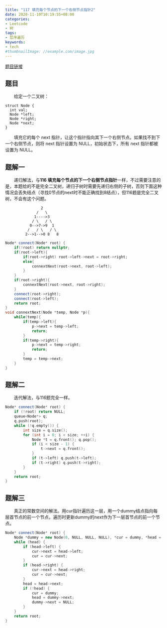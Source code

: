 ```yaml
---
title: "117 填充每个节点的下一个右侧节点指针2"
date: 2020-11-10T10:19:55+08:00
categories:
- Leetcode
- 树
tags:
- 层序遍历
keywords:
- tech
#thumbnailImage: //example.com/image.jpg
---
```

[题目链接](https://leetcode-cn.com/problems/populating-next-right-pointers-in-each-node-ii/)
<!--more-->
## 题目
　　给定一个二叉树：
```
struct Node {
  int val;
  Node *left;
  Node *right;
  Node *next;
}
```
　　填充它的每个 next 指针，让这个指针指向其下一个右侧节点。如果找不到下一个右侧节点，则将 next 指针设置为 NULL，初始状态下，所有 next 指针都被设置为 NULL。

## 题解一
　　递归解法，与**116 填充每个节点的下一个右侧节点指针**一样，不过需要注意的是，本题给的不是完全二叉树，递归子树时需要先递归右侧的子树，否则下面这种情况会丢失结点（寻找0节点的next时不能正确找到8结点），但116题是完全二叉树，不会有这个问题。
```
                2
              /   \
             1---->3
            / \   / \
           0-->7->9  1
          /   / \   / \
         2-->1-->0 8   8
```
```cpp
Node* connect(Node* root) {
    if(!root) return nullptr;
    if(root->left){
        if(root->right) root->left->next = root->right;
        else{
            connextNext(root->next, root->left);
        }
    }
    if(root->right){
        connextNext(root->next, root->right);
    }
    connect(root->right);
    connect(root->left);
    return root;
}
void connextNext(Node *temp, Node *p){
    while(temp){
        if(temp->left){
            p->next = temp->left;
            return;
        }
        if(temp->right){
            p->next = temp->right;
            return;
        }
        temp = temp->next;
    }
}
```

## 题解二
　　迭代解法，与116题完全一样。
```cpp
Node* connect(Node* root) {
    if (!root) return NULL;
    queue<Node*> q;
    q.push(root);
    while (!q.empty()) {
        int size = q.size();
        for (int i = 0; i < size; ++i) {
            Node *t = q.front(); q.pop();
            if (i < size - 1) {
                t->next = q.front();
            }
            if (t->left) q.push(t->left);
            if (t->right) q.push(t->right);
        }
    }
    return root;
}
```

## 题解三
　　真正的常数空间的解法。用cur指针遍历这一层，用一个dummy结点指向每层首节点的前一个节点，遍历时更新dummy的next作为下一层首节点的前一个节点。

```cpp
Node* connect(Node* root) {
    Node *dummy = new Node(0, NULL, NULL, NULL), *cur = dummy, *head = root;
    while (head) {
        if (head->left) {
            cur->next = head->left;
            cur = cur->next;
        }
        if (head->right) {
            cur->next = head->right;
            cur = cur->next;
        }
        head = head->next;
        if (!head) {
            cur = dummy;
            head = dummy->next;
            dummy->next = NULL;
        }
    }
    return root;
}
```
